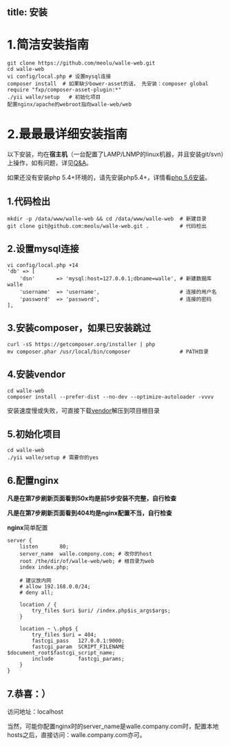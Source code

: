 title: 安装
---

1.简洁安装指南
============
```
git clone https://github.com/meolu/walle-web.git
cd walle-web
vi config/local.php # 设置mysql连接
composer install  # 如果缺少bower-asset的话， 先安装：composer global require "fxp/composer-asset-plugin:*"
./yii walle/setup   # 初始化项目
配置nginx/apache的webroot指向walle-web/web
```

2.最最最详细安装指南
===============

以下安装，均在**宿主机**（一台配置了LAMP/LNMP的linux机器，并且安装git/svn）上操作，如有问题，详见[Q&A](/faq.md)。

如果还没有安装php 5.4+环境的，请先安装php5.4+，详情看[php 5.6安装](/瓦力/2.安装/依赖.html)。


1.代码检出
----------
```
mkdir -p /data/www/walle-web && cd /data/www/walle-web  # 新建目录
git clone git@github.com:meolu/walle-web.git .          # 代码检出
```



2.设置mysql连接
--------------
```
vi config/local.php +14
'db' => [
    'dsn'       => 'mysql:host=127.0.0.1;dbname=walle', # 新建数据库walle
    'username'  => 'username',                          # 连接的用户名
    'password'  => 'password',                          # 连接的密码
],
```

3.安装composer，如果已安装跳过
---------------------------
```
curl -sS https://getcomposer.org/installer | php
mv composer.phar /usr/local/bin/composer                # PATH目录
```

4.安装vendor
-----------
```
cd walle-web
composer install --prefer-dist --no-dev --optimize-autoloader -vvvv
```
安装速度慢或失败，可直接下载[vendor](http://pan.baidu.com/s/1c0wiuyc)解压到项目根目录

5.初始化项目
----------
```
cd walle-web
./yii walle/setup # 需要你的yes
```


6.配置nginx
-----------------
**凡是在第7步刷新页面看到50x均是前5步安装不完整，自行检查**

**凡是在第7步刷新页面看到404均是nginx配置不当，自行检查**

**nginx**简单配置
```
server {
    listen       80;
    server_name  walle.compony.com; # 改你的host
    root /the/dir/of/walle-web/web; # 根目录为web
    index index.php;

    # 建议放内网
    # allow 192.168.0.0/24;
    # deny all;

    location / {
        try_files $uri $uri/ /index.php$is_args$args;
    }

    location ~ \.php$ {
        try_files $uri = 404;
        fastcgi_pass   127.0.0.1:9000;
        fastcgi_param  SCRIPT_FILENAME  $document_root$fastcgi_script_name;
        include        fastcgi_params;
    }
}
```


7.恭喜：）
--------
访问地址：localhost

当然，可能你配置nginx时的server_name是walle.company.com时，配置本地hosts之后，直接访问：walle.company.com亦可。



